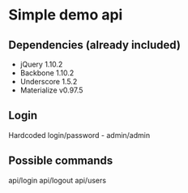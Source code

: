 # Simple demo api

## Dependencies (already included)

* jQuery 1.10.2
* Backbone 1.10.2 
* Underscore 1.5.2
* Materialize v0.97.5

## Login

Hardcoded login/password - admin/admin

## Possible commands 

api/login
api/logout
api/users